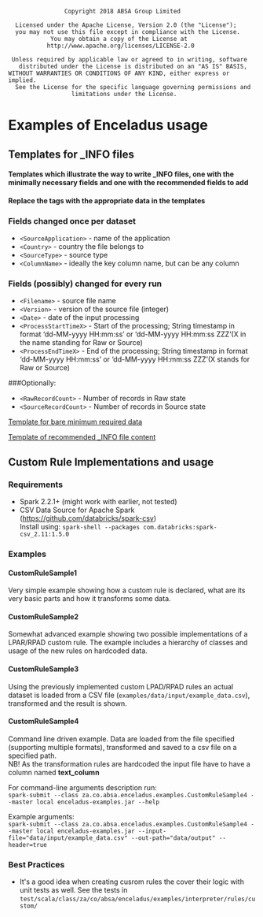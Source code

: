                     Copyright 2018 ABSA Group Limited
                  
      Licensed under the Apache License, Version 2.0 (the "License");
      you may not use this file except in compliance with the License.
                You may obtain a copy of the License at
               http://www.apache.org/licenses/LICENSE-2.0
            
     Unless required by applicable law or agreed to in writing, software
       distributed under the License is distributed on an "AS IS" BASIS,
    WITHOUT WARRANTIES OR CONDITIONS OF ANY KIND, either express or implied.
      See the License for the specific language governing permissions and
                      limitations under the License.

# Examples of Enceladus usage
## Templates for _INFO files
#### Templates which illustrate the way to write _INFO files, one with the minimally necessary fields and one with the recommended fields to add
#### Replace the <Field> tags with the appropriate data in the templates
### Fields changed once per dataset

* `<SourceApplication>` - name of the application
* `<Country>` - country the file belongs to
* `<SourceType>` - source type
* `<ColumnName>` - ideally the key column name, but can be any column

### Fields (possibly) changed for every run

* `<Filename>` - source file name
* `<Version>` - version of the source file (integer)
* `<Date>` - date of the input processing
* `<ProcessStartTimeX>` - Start of the processing; String timestamp in format ‘dd-MM-yyyy HH:mm:ss’ or ‘dd-MM-yyyy HH:mm:ss ZZZ’(X in the name standing for Raw or Source)
* `<ProcessEndTimeX>` - End of the processing; String timestamp in format ‘dd-MM-yyyy HH:mm:ss’ or ‘dd-MM-yyyy HH:mm:ss ZZZ’(X stands for Raw or Source)

###Optionally:
* `<RawRecordCount>` - Number of records in Raw state
* `<SourceRecordCount>` - Number of records in Source state

[Template for bare minimum required data](examples/info_files/_INFO_file_template_minimal.json)

[Template of recommended _INFO file content](examples/info_files/_INFO_file_template_recommended.json)

## Custom Rule Implementations and usage
### Requirements
* Spark 2.2.1+ (might work with earlier, not tested)
* CSV Data Source for Apache Spark (https://github.com/databricks/spark-csv)  
Install using: `spark-shell --packages com.databricks:spark-csv_2.11:1.5.0`
### Examples
#### CustomRuleSample1
Very simple example showing how a custom rule is declared, what are its very basic parts and how it transforms some data.
#### CustomRuleSample2
Somewhat advanced example showing two possible implementations of a LPAR/RPAD custom rule. The example includes a hierarchy
of classes and usage of the new rules on hardcoded data. 
#### CustomRuleSample3
Using the previously implemented custom LPAD/RPAD rules an actual dataset is loaded from a CSV file 
(`examples/data/input/example_data.csv`), transformed and the result is shown. 
#### CustomRuleSample4
Command line driven example. Data are loaded from the file specified (supporting multiple formats), transformed and 
saved to a csv file on a specified path.  
NB! As the transformation rules are hardcoded the input file have to have a column named **text_column**

For command-line arguments description run:  
`spark-submit --class za.co.absa.enceladus.examples.CustomRuleSample4 --master local enceladus-examples.jar --help`

Example arguments:  
`spark-submit --class za.co.absa.enceladus.examples.CustomRuleSample4 --master local enceladus-examples.jar --input-file="data/input/example_data.csv" --out-path="data/output" --header=true`

### Best Practices
* It's a good idea when creating cusrom rules the cover their logic with unit tests as well. 
See the tests in `test/scala/class/za/co/absa/enceladus/examples/interpreter/rules/custom/`
